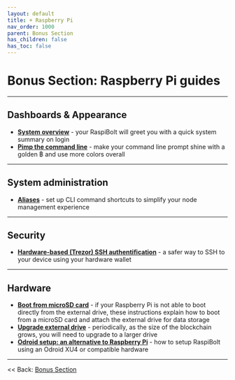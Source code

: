 ```yaml
---
layout: default
title: + Raspberry Pi
nav_order: 1000
parent: Bonus Section
has_children: false
has_toc: false
---
```


# Bonus Section: Raspberry Pi guides

---

## Dashboards & Appearance
* **[System overview](system-overview.md)** - your RaspiBolt will greet you with a quick system summary on login
* **[Pimp the command line](command-line.md)** - make your command line prompt shine with a golden ฿ and use more colors overall

---

## System administration
* **[Aliases](aliases.md)** - set up CLI command shortcuts to simplify your node management experience

---

## Security
* **[Hardware-based (Trezor) SSH authentification](trezor-agent.md)** - a safer way to SSH to your device using your hardware wallet

---
## Hardware
* **[Boot from microSD card](boot-from-microsd-card.md)** - if your Raspberry Pi is not able to boot directly from the external drive, these instructions explain how to boot from a microSD card and attach the external drive for data storage
* **[Upgrade external drive](upgrade-external-drive.md)** - periodically, as the size of the blockchain grows, you will need to upgrade to a larger drive
* **[Odroid setup: an alternative to Raspberry Pi](odroid-setup.md)** - how to setup RaspiBolt using an Odroid XU4 or compatible hardware

---

<< Back: [Bonus Section](../index.md)
